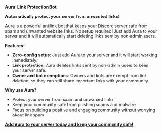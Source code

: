 **Aura: Link Protection Bot**

**Automatically protect your server from unwanted links!**

Aura is a powerful antilink bot that keeps your Discord server safe from spam and unwanted website links. No setup required! Just add Aura to your server and it will automatically start deleting links sent by non-admin users.

**Features:**

* **Zero-config setup**: Just add Aura to your server and it will start working immediately.
* **Link protection**: Aura deletes links sent by non-admin users to keep your server safe.
* **Owner and bot exemptions**: Owners and bots are exempt from link deletion, so they can still share important links with your community.

**Why use Aura?**

* Protect your server from spam and unwanted links
* Keep your community safe from phishing scams and malware
* Focus on building a positive and engaging community without worrying about link spam

[**Add Aura to your server today and keep your community safe!**](https://discord.com/oauth2/authorize?client_id=1189826779091828796&permissions=10240&integration_type=0&scope=bot)
